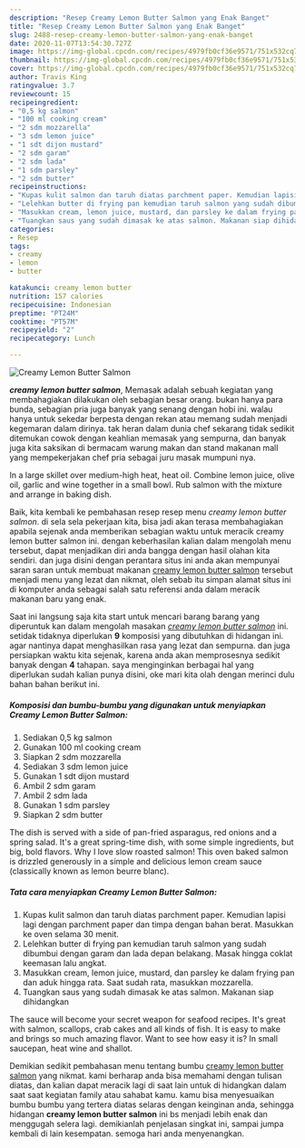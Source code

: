 ```yaml
---
description: "Resep Creamy Lemon Butter Salmon yang Enak Banget"
title: "Resep Creamy Lemon Butter Salmon yang Enak Banget"
slug: 2488-resep-creamy-lemon-butter-salmon-yang-enak-banget
date: 2020-11-07T13:54:30.727Z
image: https://img-global.cpcdn.com/recipes/4979fb0cf36e9571/751x532cq70/creamy-lemon-butter-salmon-foto-resep-utama.jpg
thumbnail: https://img-global.cpcdn.com/recipes/4979fb0cf36e9571/751x532cq70/creamy-lemon-butter-salmon-foto-resep-utama.jpg
cover: https://img-global.cpcdn.com/recipes/4979fb0cf36e9571/751x532cq70/creamy-lemon-butter-salmon-foto-resep-utama.jpg
author: Travis King
ratingvalue: 3.7
reviewcount: 15
recipeingredient:
- "0,5 kg salmon"
- "100 ml cooking cream"
- "2 sdm mozzarella"
- "3 sdm lemon juice"
- "1 sdt dijon mustard"
- "2 sdm garam"
- "2 sdm lada"
- "1 sdm parsley"
- "2 sdm butter"
recipeinstructions:
- "Kupas kulit salmon dan taruh diatas parchment paper. Kemudian lapisi lagi dengan parchment paper dan timpa dengan bahan berat. Masukkan ke oven selama 30 menit."
- "Lelehkan butter di frying pan kemudian taruh salmon yang sudah dibumbui dengan garam dan lada depan belakang. Masak hingga coklat keemasan lalu angkat."
- "Masukkan cream, lemon juice, mustard, dan parsley ke dalam frying pan dan aduk hingga rata. Saat sudah rata, masukkan mozzarella."
- "Tuangkan saus yang sudah dimasak ke atas salmon. Makanan siap dihidangkan"
categories:
- Resep
tags:
- creamy
- lemon
- butter

katakunci: creamy lemon butter 
nutrition: 157 calories
recipecuisine: Indonesian
preptime: "PT24M"
cooktime: "PT57M"
recipeyield: "2"
recipecategory: Lunch

---
```



![Creamy Lemon Butter Salmon](https://img-global.cpcdn.com/recipes/4979fb0cf36e9571/751x532cq70/creamy-lemon-butter-salmon-foto-resep-utama.jpg)

<b><i>creamy lemon butter salmon</i></b>, Memasak adalah sebuah kegiatan yang membahagiakan dilakukan oleh sebagian besar orang. bukan hanya para bunda, sebagian pria juga banyak yang senang dengan hobi ini. walau hanya untuk sekedar berpesta dengan rekan atau memang sudah menjadi kegemaran dalam dirinya. tak heran dalam dunia chef sekarang tidak sedikit ditemukan cowok dengan keahlian memasak yang sempurna, dan banyak juga kita saksikan di bermacam warung makan dan stand makanan mall yang mempekerjakan chef pria sebagai juru masak mumpuni nya.

In a large skillet over medium-high heat, heat oil. Combine lemon juice, olive oil, garlic and wine together in a small bowl. Rub salmon with the mixture and arrange in baking dish.

Baik, kita kembali ke pembahasan resep resep menu <i>creamy lemon butter salmon</i>. di sela sela pekerjaan kita, bisa jadi akan terasa membahagiakan apabila sejenak anda memberikan sebagian waktu untuk meracik creamy lemon butter salmon ini. dengan keberhasilan kalian dalam mengolah menu tersebut, dapat menjadikan diri anda bangga dengan hasil olahan kita sendiri. dan juga disini dengan perantara situs ini anda akan mempunyai saran saran untuk membuat makanan <u>creamy lemon butter salmon</u> tersebut menjadi menu yang lezat dan nikmat, oleh sebab itu simpan alamat situs ini di komputer anda sebagai salah satu referensi anda dalam meracik makanan baru yang enak.


Saat ini langsung saja kita start untuk mencari barang barang yang diperuntuk kan dalam mengolah masakan <u><i>creamy lemon butter salmon</i></u> ini. setidak tidaknya diperlukan <b>9</b> komposisi yang dibutuhkan di hidangan ini. agar nantinya dapat menghasilkan rasa yang lezat dan sempurna. dan juga persiapkan waktu kita sejenak, karena anda akan memprosesnya sedikit banyak dengan <b>4</b> tahapan. saya menginginkan berbagai hal yang diperlukan sudah kalian punya disini, oke mari kita olah dengan merinci dulu bahan bahan berikut ini.

<!--inarticleads1-->

##### Komposisi dan bumbu-bumbu yang digunakan untuk menyiapkan Creamy Lemon Butter Salmon:

1. Sediakan 0,5 kg salmon
1. Gunakan 100 ml cooking cream
1. Siapkan 2 sdm mozzarella
1. Sediakan 3 sdm lemon juice
1. Gunakan 1 sdt dijon mustard
1. Ambil 2 sdm garam
1. Ambil 2 sdm lada
1. Gunakan 1 sdm parsley
1. Siapkan 2 sdm butter


The dish is served with a side of pan-fried asparagus, red onions and a spring salad. It&#39;s a great spring-time dish, with some simple ingredients, but big, bold flavors. Why I love slow roasted salmon! This oven baked salmon is drizzled generously in a simple and delicious lemon cream sauce (classically known as lemon beurre blanc). 

<!--inarticleads2-->

##### Tata cara menyiapkan Creamy Lemon Butter Salmon:

1. Kupas kulit salmon dan taruh diatas parchment paper. Kemudian lapisi lagi dengan parchment paper dan timpa dengan bahan berat. Masukkan ke oven selama 30 menit.
1. Lelehkan butter di frying pan kemudian taruh salmon yang sudah dibumbui dengan garam dan lada depan belakang. Masak hingga coklat keemasan lalu angkat.
1. Masukkan cream, lemon juice, mustard, dan parsley ke dalam frying pan dan aduk hingga rata. Saat sudah rata, masukkan mozzarella.
1. Tuangkan saus yang sudah dimasak ke atas salmon. Makanan siap dihidangkan


The sauce will become your secret weapon for seafood recipes. It&#39;s great with salmon, scallops, crab cakes and all kinds of fish. It is easy to make and brings so much amazing flavor. Want to see how easy it is? In small saucepan, heat wine and shallot. 

Demikian sedikit pembahasan menu tentang bumbu <u>creamy lemon butter salmon</u> yang nikmat. kami berharap anda bisa memahami dengan tulisan diatas, dan kalian dapat meracik lagi di saat lain untuk di hidangkan dalam saat saat kegiatan family atau sahabat kamu. kamu bisa menyesuaikan bumbu bumbu yang tertera diatas selaras dengan keinginan anda, sehingga hidangan <b>creamy lemon butter salmon</b> ini bs menjadi lebih enak dan menggugah selera lagi. demikianlah penjelasan singkat ini, sampai jumpa kembali di lain kesempatan. semoga hari anda menyenangkan.
